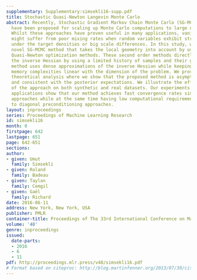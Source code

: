 ```yaml
---
supplementary: Supplementary:simsekli16-supp.pdf
title: Stochastic Quasi-Newton Langevin Monte Carlo
abstract: Recently, Stochastic Gradient Markov Chain Monte Carlo (SG-MCMC) methods
  have been proposed for scaling up Monte Carlo computations to large data problems.
  Whilst these approaches have proven useful in many applications, vanilla SG-MCMC
  might suffer from poor mixing rates when random variables exhibit strong couplings
  under the target densities or big scale differences. In this study, we propose a
  novel SG-MCMC method that takes the local geometry into account by using ideas from
  Quasi-Newton optimization methods. These second order methods directly approximate
  the inverse Hessian by using a limited history of samples and their gradients. Our
  method uses dense approximations of the inverse Hessian while keeping the time and
  memory complexities linear with the dimension of the problem. We provide a formal
  theoretical analysis where we show that the proposed method is asymptotically unbiased
  and consistent with the posterior expectations. We illustrate the effectiveness
  of the approach on both synthetic and real datasets. Our experiments on two challenging
  applications show that our method achieves fast convergence rates similar to Riemannian
  approaches while at the same time having low computational requirements similar
  to diagonal preconditioning approaches.
layout: inproceedings
series: Proceedings of Machine Learning Research
id: simsekli16
month: 0
firstpage: 642
lastpage: 651
page: 642-651
sections: 
author:
- given: Umut
  family: Simsekli
- given: Roland
  family: Badeau
- given: Taylan
  family: Cemgil
- given: Gaël
  family: Richard
date: 2016-06-11
address: New York, New York, USA
publisher: PMLR
container-title: Proceedings of The 33rd International Conference on Machine Learning
volume: '48'
genre: inproceedings
issued:
  date-parts:
  - 2016
  - 6
  - 11
pdf: http://proceedings.mlr.press/v48/simsekli16.pdf
# Format based on citeproc: http://blog.martinfenner.org/2013/07/30/citeproc-yaml-for-bibliographies/
---
```

